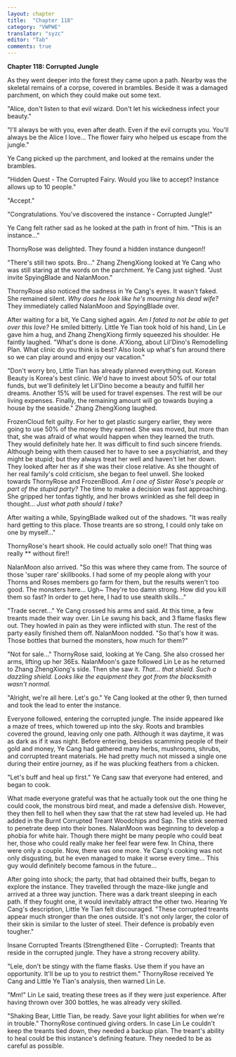 ```yaml
---
layout: chapter
title:  "Chapter 118"
category: "VWPWE"
translator: "syzc"
editor: "Tab"
comments: true
---
```


**Chapter 118: Corrupted Jungle**

As they went deeper into the forest they came upon a path. Nearby was the skeletal remains of a corpse, covered in brambles. Beside it was a damaged parchment, on which they could make out some text.

"Alice, don't listen to that evil wizard. Don't let his wickedness infect your beauty."

"I'll always be with you, even after death. Even if the evil corrupts you. You'll always be the Alice I love... The flower fairy who helped us escape from the jungle."

Ye Cang picked up the parchment, and looked at the remains under the brambles.

"Hidden Quest - The Corrupted Fairy. Would you like to accept? Instance allows up to 10 people."

"Accept."

"Congratulations. You've discovered the instance - Corrupted Jungle!"

Ye Cang felt rather sad as he looked at the path in front of him. "This is an instance..."

ThornyRose was delighted. They found a hidden instance dungeon!!

"There's still two spots. Bro..." Zhang ZhengXiong looked at Ye Cang who was still staring at the words on the parchment. Ye Cang just sighed. "Just invite SpyingBlade and NalanMoon."

ThornyRose also noticed the sadness in Ye Cang's eyes. It wasn't faked. She remained silent. *Why does he look like he's mourning his dead wife?* They immediately called NalanMoon and SpyingBlade over.

After waiting for a bit, Ye Cang sighed again. *Am I fated to not be able to get over this love?* He smiled bitterly. Little Ye Tian took hold of his hand, Lin Le gave him a hug, and Zhang ZhengXiong firmly squeezed his shoulder. He faintly laughed. "What's done is done. A'Xiong, about Lil'Dino's Remodelling Plan. What clinic do you think is best? Also look up what's fun around there so we can play around and enjoy our vacation."

"Don't worry bro, Little Tian has already planned everything out. Korean Beauty is Korea's best clinic. We'd have to invest about 50% of our total funds, but we'll definitely let Lil'Dino become a beauty and fulfill her dreams. Another 15% will be used for travel expenses. The rest will be our living expenses. Finally, the remaining amount will go towards buying a house by the seaside." Zhang ZhengXiong laughed.  

FrozenCloud felt guilty. For her to get plastic surgery earlier, they were going to use 50% of the money they earned. She was moved, but more than that, she was afraid of what would happen when they learned the truth. They would definitely hate her. It was difficult to find such sincere friends. Although being with them caused her to have to see a psychiatrist, and they might be stupid; but they always treat her well and haven't let her down. They looked after her as if she was their close relative. As she thought of her real family's cold criticism, she began to feel unwell. She looked towards ThornyRose and FrozenBlood. *Am I one of Sister Rose's people or part of the stupid party?* The time to make a decision was fast approaching. She gripped her tonfas tightly, and her brows wrinkled as she fell deep in thought... *Just what path should I take?*

After waiting a while, SpyingBlade walked out of the shadows. "It was really hard getting to this place. Those treants are so strong, I could only take on one by myself..."

ThornyRose's heart shook. He could actually solo one!! That thing was really \*\* without fire!!

NalanMoon also arrived. "So this was where they came from. The source of those 'super rare' skillbooks. I had some of my people along with your Thorns and Roses members go farm for them, but the results weren't too good. The monsters here... Ugh~ They're too damn strong. How did you kill them so fast? In order to get here, I had to use stealth skills..."

"Trade secret..." Ye Cang crossed his arms and said. At this time, a few treants made their way over. Lin Le swung his back, and 3 flame flasks flew out. They howled in pain as they were inflicted with stun. The rest of the party easily finished them off. NalanMoon nodded. "So that's how it was. Those bottles that burned the monsters, how much for them?"

"Not for sale..." ThornyRose said, looking at Ye Cang. She also crossed her arms, lifting up her 36Es. NalanMoon's gaze followed Lin Le as he returned to Zhang ZhengXiong's side. Then she saw it. *That... that shield. Such a dazzling shield. Looks like the equipment they got from the blacksmith wasn't normal.*

"Alright, we're all here. Let's go." Ye Cang looked at the other 9, then turned and took the lead to enter the instance.

Everyone followed, entering the corrupted jungle. The inside appeared like a maze of trees, which towered up into the sky. Roots and brambles covered the ground, leaving only one path. Although it was daytime, it was as dark as if it was night. Before entering, besides scamming people of their gold and money, Ye Cang had gathered many herbs, mushrooms, shrubs, and corrupted treant materials. He had pretty much not missed a single one during their entire journey, as if he was plucking feathers from a chicken. 

"Let's buff and heal up first." Ye Cang saw that everyone had entered, and began to cook.

What made everyone grateful was that he actually took out the one thing he could cook, the monstrous bird meat, and made a defensive dish. However, they then fell to hell when they saw that the rat stew had leveled up. He had added in the Burnt Corrupted Treant Woodchips and Sap. The stink seemed to penetrate deep into their bones. NalanMoon was beginning to develop a phobia for white hair. Though there might be many people who could beat her, those who could really make her feel fear were few. In China, there were only a couple. Now, there was one more. Ye Cang's cooking was not only disgusting, but he even managed to make it worse every time... This guy would definitely become famous in the future...

After going into shock; the party, that had obtained their buffs, began to explore the instance. They travelled through the maze-like jungle and arrived at a three way junction. There was a dark treant sleeping in each path. If they fought one, it would inevitably attract the other two. Hearing Ye Cang's description, Little Ye Tian felt discouraged. "These corrupted treants appear much stronger than the ones outside. It's not only larger, the color of their skin is similar to the luster of steel. Their defence is probably even tougher." 

Insane Corrupted Treants (Strengthened Elite - Corrupted): Treants that reside in the corrupted jungle. They have a strong recovery ability.

"Lele, don't be stingy with the flame flasks. Use them if you have an opportunity. It'll be up to you to restrict them." ThornyRose received Ye Cang and Little Ye Tian's analysis, then warned Lin Le. 

"Mm!" Lin Le said, treating these trees as if they were just experience. After having thrown over 300 bottles, he was already very skilled.

"Shaking Bear, Little Tian, be ready. Save your light abilities for when we're in trouble." ThornyRose continued giving orders. In case Lin Le couldn't keep the treants tied down, they needed a backup plan. The treant's ability to heal could be this instance's defining feature. They needed to be as careful as possible.
